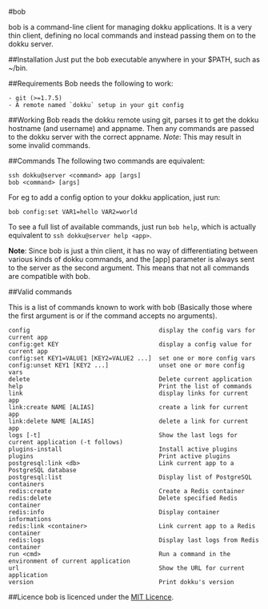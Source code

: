 #bob

bob is a command-line client for managing dokku applications.
It is a very thin client, defining no local commands and instead
passing them on to the dokku server.

##Installation
Just put the bob executable anywhere in your $PATH, such as ~/bin.

##Requirements
Bob needs the following to work:

    - git (>=1.7.5)
    - A remote named `dokku` setup in your git config

##Working
Bob reads the dokku remote using git, parses it to get the dokku hostname (and username) and appname. Then any commands are passed to the dokku server with the correct appname. *Note*: This may result in some invalid commands. 

##Commands
The following two commands are equivalent:

    ssh dokku@server <command> app [args]
    bob <command> [args]

For eg to add a config option to your dokku application, just run:

    bob config:set VAR1=hello VAR2=world

To see a full list of available commands, just run `bob help`, which is actually equivalent to `ssh dokku@server help <app>`. 

**Note**: Since bob is just a thin client, it has no way of differentiating between various kinds of dokku commands, and the [app] parameter is always sent to the server as the second argument. This means that not all commands are compatible with bob.

##Valid commands

This is a list of commands known to work with bob (Basically those where the first argument is <app> or if the command accepts no arguments).

    config                                    display the config vars for current app
    config:get KEY                            display a config value for current app
    config:set KEY1=VALUE1 [KEY2=VALUE2 ...]  set one or more config vars
    config:unset KEY1 [KEY2 ...]              unset one or more config vars
    delete                                    Delete current application
    help                                      Print the list of commands
    link                                      display links for current app
    link:create NAME [ALIAS]                  create a link for current app
    link:delete NAME [ALIAS]                  delete a link for current app
    logs [-t]                                 Show the last logs for current application (-t follows)
    plugins-install                           Install active plugins
    plugins                                   Print active plugins
    postgresql:link <db>                      Link current app to a PostgreSQL database
    postgresql:list                           Display list of PostgreSQL containers
    redis:create                              Create a Redis container
    redis:delete                              Delete specified Redis container
    redis:info                                Display container informations
    redis:link <container>                    Link current app to a Redis container
    redis:logs                                Display last logs from Redis container
    run <cmd>                                 Run a command in the environment of current application
    url                                       Show the URL for current application
    version                                   Print dokku's version

##Licence
bob is licenced under the [MIT Licence](http://nemo.mit-license.org).